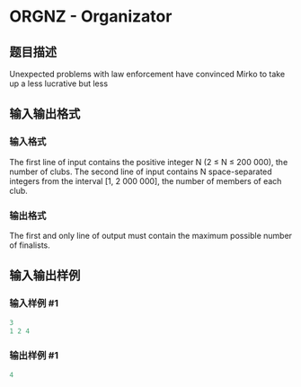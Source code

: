 # ORGNZ - Organizator

## 题目描述

Unexpected problems with law enforcement have convinced Mirko to take up a less lucrative but less

## 输入输出格式

### 输入格式

The first line of input contains the positive integer N (2 ≤ N ≤ 200 000), the number of clubs. The second line of input contains N space-separated integers from the interval \[1, 2 000 000\], the number of members of each club.

### 输出格式

The first and only line of output must contain the maximum possible number of finalists.

## 输入输出样例

### 输入样例 #1

```cpp
3 
1 2 4
```


### 输出样例 #1

```cpp
4
```


